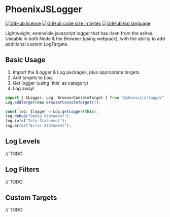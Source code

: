 # PhoenixJSLogger
[![GitHub license](https://img.shields.io/github/license/ccutler/PhoenixJSLogger.svg)](https://github.com/ccutler/PhoenixJSLogger)
[![GitHub code size in bytes](https://img.shields.io/github/languages/code-size/ccutler/PhoenixJSLogger.svg)](https://github.com/ccutler/PhoenixJSLogger)
[![GitHub top language](https://img.shields.io/github/languages/top/ccutler/PhoenixJSLogger.svg)](https://github.com/ccutler/PhoenixJSLogger)

Lightweight, extensible javascript logger that has risen from the ashes.  
Useable in both Node & the Browser (using webpack), with the ability to add additional custom LogTargets.

## Basic Usage
1) Import the ILogger & Log packages, plus appropriate targets.  
2) Add targets to Log.  
3) Get logger (using 'this' as category)  
4) Log away!  
```typescript
import { ILogger, Log, BrowserConsoleTarget } from "@phoenixjs/logger";
Log.addTarget(new BrowserConsoleTarget());

const log: Ilogger = Log.getLogger(this);
log.debug("Debug Statement");
log.info("Info Statement");
log.error("Error Statement");
```

## Log Levels  
// TODO
## Log Filters  
// TODO
## Custom Targets
// TODO
